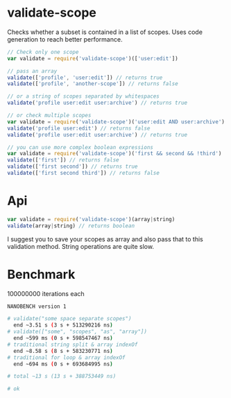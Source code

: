 # validate-scope

Checks whether a subset is contained in a list of scopes.
Uses code generation to reach better performance.

```js
// Check only one scope
var validate = require('validate-scope')(['user:edit'])

// pass an array
validate(['profile', 'user:edit']) // returns true
validate(['profile', 'another-scope']) // returns false

// or a string of scopes separated by whitespaces
validate('profile user:edit user:archive') // returns true

// or check multiple scopes
var validate = require('validate-scope')('user:edit AND user:archive')
validate('profile user:edit') // returns false
validate('profile user:edit user:archive') // returns true

// you can use more complex boolean expressions
var validate = require('validate-scope')('first && second && !third')
validate(['first']) // returns false
validate(['first second']) // returns true
validate(['first second third']) // returns false
```

# Api

```js
var validate = require('validate-scope')(array|string)
validate(array|string) // returns boolean
```

I suggest you to save your scopes as array and also pass that to this validation method. String operations are quite slow.


# Benchmark

100000000 iterations each
```bash
NANOBENCH version 1

# validate("some space separate scopes")
  end ~3.51 s (3 s + 513290216 ns)
# validate(["some", "scopes", "as", "array"])
  end ~599 ms (0 s + 598547467 ns)
# traditional string split & array indexOf
  end ~8.58 s (8 s + 583230771 ns)
# traditional for loop & array indexOf
  end ~694 ms (0 s + 693684995 ns)

# total ~13 s (13 s + 388753449 ns)

# ok
```

